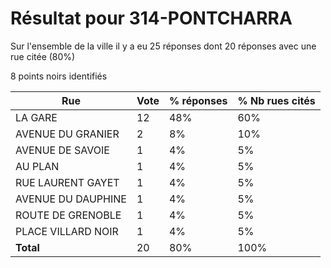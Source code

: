# Résultat pour 314-PONTCHARRA

Sur l'ensemble de la ville il y a eu 25 réponses dont 20 réponses avec une rue citée (80%)

8 points noirs identifiés

| Rue | Vote | % réponses | % Nb rues cités|
|-----|------|------------|----------------|
| LA GARE | 12 | 48% | 60%|
| AVENUE DU GRANIER | 2 | 8% | 10%|
| AVENUE DE SAVOIE | 1 | 4% | 5%|
| AU PLAN | 1 | 4% | 5%|
| RUE LAURENT GAYET | 1 | 4% | 5%|
| AVENUE DU DAUPHINE | 1 | 4% | 5%|
| ROUTE DE GRENOBLE | 1 | 4% | 5%|
| PLACE VILLARD NOIR | 1 | 4% | 5%|
| **Total** | 20 | 80% | 100%|
